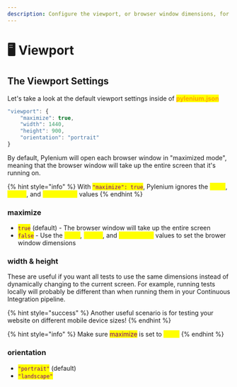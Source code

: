 ```yaml
---
description: Configure the viewport, or browser window dimensions, for all tests.
---
```


# 🖥 Viewport

## The Viewport Settings

Let's take a look at the default viewport settings inside of <mark style="color:orange;">**pylenium.json**</mark>

```javascript
"viewport": {
    "maximize": true,
    "width": 1440,
    "height": 900,
    "orientation": "portrait"
}
```

By default, Pylenium will open each browser window in "maximized mode", meaning that the browser window will take up the entire screen that it's running on.

{% hint style="info" %}
With <mark style="color:purple;">`"maximize": true`</mark>, Pylenium ignores the <mark style="color:yellow;">`width`</mark>, <mark style="color:yellow;">`height`</mark>, and <mark style="color:yellow;">`orientation`</mark> values
{% endhint %}

### maximize

* <mark style="color:purple;">`true`</mark> (default) - The browser window will take up the entire screen
* <mark style="color:purple;">`false`</mark> - Use the <mark style="color:yellow;">`width`</mark>, <mark style="color:yellow;">`height`</mark>, and <mark style="color:yellow;">`orientation`</mark> values to set the brower window dimensions

### width & height

These are useful if you want all tests to use the same dimensions instead of dynamically changing to the current screen. For example, running tests locally will probably be different than when running them in your Continuous Integration pipeline.

{% hint style="success" %}
Another useful scenario is for testing your website on different mobile device sizes!
{% endhint %}

{% hint style="info" %}
Make sure <mark style="color:purple;">maximize</mark> is set to <mark style="color:yellow;">`false`</mark>
{% endhint %}

### orientation

* <mark style="color:purple;">`"portrait"`</mark> (default)
* <mark style="color:purple;">`"landscape"`</mark>
